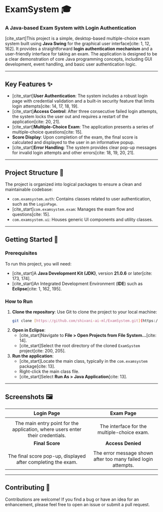 # ExamSystem 🎓
### A Java-based Exam System with Login Authentication

[cite_start]This project is a simple, desktop-based multiple-choice exam system built using **Java Swing** for the graphical user interface[cite: 1, 12, 162]. It provides a straightforward **login authentication mechanism** and a user-friendly interface for taking an exam. The application is designed to be a clear demonstration of core Java programming concepts, including GUI development, event handling, and basic user authentication logic.

---

## Key Features ✨

* [cite_start]**User Authentication**: The system includes a robust login page with credential validation and a built-in security feature that limits login attempts[cite: 14, 17, 18, 19].
* [cite_start]**Access Control**: After three consecutive failed login attempts, the system locks the user out and requires a restart of the application[cite: 20, 21].
* [cite_start]**Multiple-Choice Exam**: The application presents a series of multiple-choice questions[cite: 15].
* **Score Display**: Upon completion of the exam, the final score is calculated and displayed to the user in an informative popup.
* [cite_start]**Error Handling**: The system provides clear pop-up messages for invalid login attempts and other errors[cite: 18, 19, 20, 21].

---

## Project Structure 📁

The project is organized into logical packages to ensure a clean and maintainable codebase:

* `com.examsystem.auth`: Contains classes related to user authentication, such as the `LoginPage`.
* [cite_start]`com.examsystem.exam`: Manages the exam flow and questions[cite: 15].
* `com.examsystem.ui`: Houses generic UI components and utility classes.

---

## Getting Started 🚀

### Prerequisites

To run this project, you will need:

* [cite_start]A **Java Development Kit (JDK)**, version **21.0.6** or later[cite: 173, 174].
* [cite_start]An Integrated Development Environment (**IDE**) such as **Eclipse**[cite: 1, 162, 195].

### How to Run

1.  **Clone the repository**: Use Git to clone the project to your local machine:
    ```bash
    git clone [https://github.com/shivani-ai-ml/ExamSystem.git](https://github.com/shivani-ai-ml/ExamSystem.git)
    ```
2.  **Open in Eclipse**:
    * [cite_start]Navigate to **File > Open Projects from File System...**[cite: 14].
    * [cite_start]Select the root directory of the cloned `ExamSystem` project[cite: 200, 205].
3.  **Run the application**:
    * [cite_start]Locate the main class, typically in the `com.examsystem` package[cite: 13].
    * Right-click the main class file.
    * [cite_start]Select **Run As > Java Application**[cite: 13].

---

## Screenshots 🖼️

| **Login Page** | **Exam Page** |
| :---: | :---: |
|  |  |
| The main entry point for the application, where users enter their credentials. | The interface for the multiple-choice exam. |
| **Final Score** | **Access Denied** |
|  |  |
| The final score pop-up, displayed after completing the exam. | The error message shown after too many failed login attempts. |

---

## Contributing 🤝

Contributions are welcome! If you find a bug or have an idea for an enhancement, please feel free to open an issue or submit a pull request.
